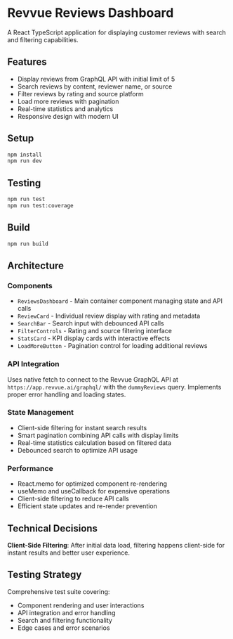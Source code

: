 # Revvue Reviews Dashboard

A React TypeScript application for displaying customer reviews with search and filtering capabilities.

## Features

- Display reviews from GraphQL API with initial limit of 5
- Search reviews by content, reviewer name, or source
- Filter reviews by rating and source platform
- Load more reviews with pagination
- Real-time statistics and analytics
- Responsive design with modern UI

## Setup

```bash
npm install
npm run dev
```

## Testing

```bash
npm run test
npm run test:coverage
```

## Build

```bash
npm run build
```

## Architecture

### Components

- `ReviewsDashboard` - Main container component managing state and API calls
- `ReviewCard` - Individual review display with rating and metadata
- `SearchBar` - Search input with debounced API calls
- `FilterControls` - Rating and source filtering interface
- `StatsCard` - KPI display cards with interactive effects
- `LoadMoreButton` - Pagination control for loading additional reviews

### API Integration

Uses native fetch to connect to the Revvue GraphQL API at `https://app.revvue.ai/graphql/` with the `dummyReviews` query. Implements proper error handling and loading states.

### State Management

- Client-side filtering for instant search results
- Smart pagination combining API calls with display limits
- Real-time statistics calculation based on filtered data
- Debounced search to optimize API usage

### Performance

- React.memo for optimized component re-rendering
- useMemo and useCallback for expensive operations
- Client-side filtering to reduce API calls
- Efficient state updates and re-render prevention

## Technical Decisions

**Client-Side Filtering**: After initial data load, filtering happens client-side for instant results and better user experience.

## Testing Strategy

Comprehensive test suite covering:

- Component rendering and user interactions
- API integration and error handling
- Search and filtering functionality
- Edge cases and error scenarios
